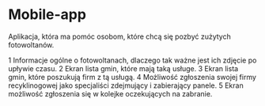 # Mobile-app

Aplikacja, która ma pomóc osobom, które chcą się pozbyć zużytych fotowoltanów.

1 Informacje ogólne o fotowoltanach, dlaczego tak ważne jest ich zdjęcie po upływie czasu.
2 Ekran lista gmin, które mają taką usługe.
3 Ekran lista gmin, które poszukują firm z tą usługą.
4 Możliwość zgłoszenia swojej firmy recyklinogowej jako specjaliści zdejmujący i zabierający panele.
5 Ekran możliwość zgłoszenia się w kolejke oczekujących na zabranie.

